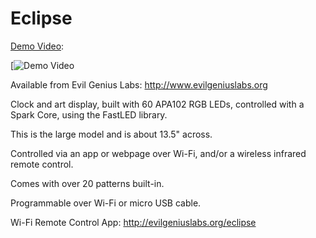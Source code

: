 # Eclipse

[Demo Video](https://youtu.be/OM4Ad-Sr1Ro?list=PLUYGVM-2vDxLnqGd-mG_AMGEECwHlfd5e):

[![Demo Video](https://youtu.be/OM4Ad-Sr1Ro?list=PLUYGVM-2vDxLnqGd-mG_AMGEECwHlfd5e)

Available from Evil Genius Labs: http://www.evilgeniuslabs.org

Clock and art display, built with 60 APA102 RGB LEDs, controlled with a Spark Core, using the FastLED library.

This is the large model and is about 13.5" across.

Controlled via an app or webpage over Wi-Fi, and/or a wireless infrared remote control.

Comes with over 20 patterns built-in.

Programmable over Wi-Fi or micro USB cable.

Wi-Fi Remote Control App: http://evilgeniuslabs.org/eclipse
